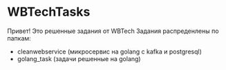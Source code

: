 # WBTechTasks
Привет! Это решенные задания от WBTech
Задания распреденлены по папкам:
* cleanwebservice (микросервис на golang с kafka и postgresql)
* golang_task (задачи решенные на golang)
